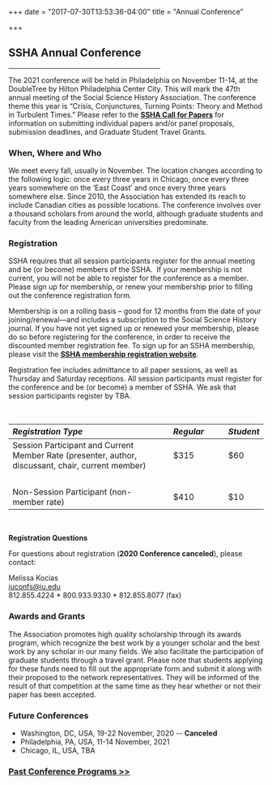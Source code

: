 +++
date = "2017-07-30T13:53:36-04:00"
title = "Annual Conference"

+++

## **SSHA Annual Conference**

<hr width=300; align=left>

The 2021 conference will be held in Philadelphia on November 11-14, at the DoubleTree by Hilton Philadelphia Center City. This will mark the 47th annual meeting of the Social Science History Association. The conference theme this year is “Crisis, Conjunctures, Turning Points: Theory and Method in Turbulent Times.” Please refer to the [**SSHA Call for Papers**](/files/2021_SSHA_CFP.pdf) for information on submitting individual papers and/or panel proposals, submission deadlines, and Graduate Student Travel Grants.

### When, Where and Who 

We meet every fall, usually in November. The location changes according to the following logic: once every three years in Chicago, once every three years somewhere on the ‘East Coast’ and once every three years somewhere else. Since 2010, the Association has extended its reach to include Canadian cities as possible locations. The conference involves over a thousand scholars from around the world, although graduate students and faculty from the leading American universities predominate.

### Registration

SSHA requires that all session participants register for the annual meeting and be (or become) members of the SSHA.  If your membership is not current, you will not be able to register for the conference as a member.  Please sign up for membership, or renew your membership prior to filling out the conference registration form.

Membership is on a rolling basis – good for 12 months from the date of your joining/renewal—and includes a subscription to the Social Science History journal. If you have not yet signed up or renewed your membership, please do so before registering for the conference, in order to receive the discounted member registration fee. To sign up for an SSHA membership, please visit the <a href="https://indianauniv-web.ungerboeck.com/mbd/mbd_p23_add_member.aspx?oc=10&cc=SSHA-MEMBER" target="_blank">**SSHA membership registration website**</a>.

Registration fee includes admittance to all paper sessions, as well as Thursday and Saturday receptions. All session participants must register for the conference and be (or become) a member of SSHA. We ask that session participants register by TBA.

&emsp;

*Registration Type* | &emsp; | *Regular* | &emsp; | *Student*
:--- | --- | :--- | --- | :---
Session Participant and Current Member Rate (presenter, author, discussant, chair, current member) | | $315 | | $60
| &emsp; | &emsp; | &emsp; | &emsp; |
Non-Session Participant (non-member rate) | | $410 | | $10

&emsp;

**Registration Questions**

For questions about registration (**2020 Conference canceled**), please contact:

Melissa Kocias  
<iuconfs@iu.edu>  
812.855.4224 * 800.933.9330 * 812.855.8077 (fax) 

### Awards and Grants  

The Association promotes high quality scholarship through its awards program, which recognize the best work by a younger scholar and the best work by any scholar in our many fields. We also facilitate the participation of graduate students through a travel grant. Please note that students applying for these funds need to fill out the appropriate form and submit it along with their proposed to the network representatives. They will be informed of the result of that competition at the same time as they hear whether or not their paper has been accepted.

### Future Conferences

- Washington, DC, USA, 19-22 November, 2020 -- **Canceled**
- Philadelphia, PA, USA, 11-14 November, 2021
- Chicago, IL, USA, TBA

### [Past Conference Programs >>](/programs/)